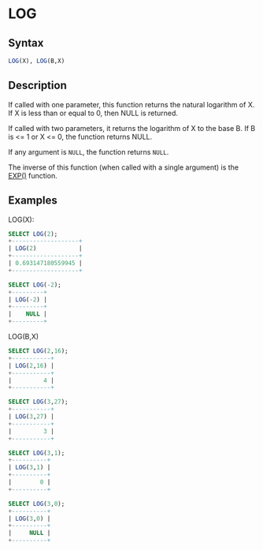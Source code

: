 # LOG

## Syntax

```sql
LOG(X), LOG(B,X)
```

## Description

If called with one parameter, this function returns the natural
logarithm of X. If X is less than or equal to 0, then NULL is
returned.

If called with two parameters, it returns the logarithm of X to the base B. If  B is &lt;= 1 or X &lt;= 0, the function returns NULL.

If any argument is `NULL`, the function returns `NULL`.

The inverse of this function (when called with a single argument) is
the [EXP()](/built-in-functions/numeric-functions/exp) function.

## Examples

LOG(X):

```sql
SELECT LOG(2);
+-------------------+
| LOG(2)            |
+-------------------+
| 0.693147180559945 |
+-------------------+

SELECT LOG(-2);
+---------+
| LOG(-2) |
+---------+
|    NULL |
+---------+
```

LOG(B,X)

```sql
SELECT LOG(2,16);
+-----------+
| LOG(2,16) |
+-----------+
|         4 |
+-----------+

SELECT LOG(3,27);
+-----------+
| LOG(3,27) |
+-----------+
|         3 |
+-----------+

SELECT LOG(3,1);
+----------+
| LOG(3,1) |
+----------+
|        0 |
+----------+

SELECT LOG(3,0);
+----------+
| LOG(3,0) |
+----------+
|     NULL |
+----------+
```
